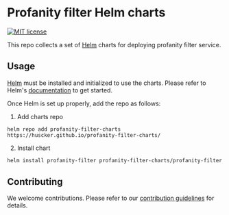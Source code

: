 # Profanity filter Helm charts
[![MIT license](https://img.shields.io/github/license/huscker/profanity-filter-docker)](https://github.com/huscker/profanity-filter-docker/blob/main/LICENSE)

This repo collects a set of [Helm](https://helm.sh) charts for deploying profanity filter service. 

## Usage

[Helm](https://helm.sh) must be installed and initialized to use the charts.
Please refer to Helm's [documentation](https://helm.sh/docs/) to get started.

Once Helm is set up properly, add the repo as follows:

1. Add charts repo
```console
helm repo add profanity-filter-charts https://huscker.github.io/profanity-filter-charts/
```

2. Install chart
```bash
helm install profanity-filter profanity-filter-charts/profanity-filter --version 1.0.0
```
## Contributing

We welcome contributions.
Please refer to our [contribution guidelines](CONTRIBUTING.md) for details.
